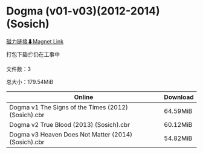 # Dogma (v01-v03)(2012-2014)(Sosich)

[磁力链接⬇Magnet Link](magnet:?xt=urn:btih:d7f5148b0ea096788be36421a582db60f3e6611d&dn=Dogma%20%28v01-v03%29%282012-2014%29%28Sosich%29)

打包下载📦仍在工事中

文件数：3

总大小：179.54MiB

Online | Download
--- | ---
Dogma v1 The Signs of the Times (2012) (Sosich).cbr | 64.59MiB
Dogma v2 True Blood (2013) (Sosich).cbr | 60.12MiB
Dogma v3 Heaven Does Not Matter (2014) (Sosich).cbr | 54.82MiB